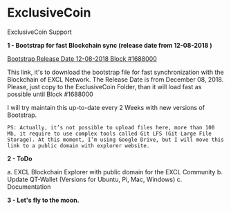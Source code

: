 # ExclusiveCoin
ExclusiveCoin Support

**1 - Bootstrap for fast Blockchain sync (release date from 12-08-2018 )**

[Bootstrap Release Date 12-08-2018
Block #1688000](https://drive.google.com/file/d/1gOZdvJDylPzzlobs3KUyPZ81IUMuJtbA/view?usp=sharing)

This link, it's to download the bootstrap file for fast synchronization with the Blockchain of EXCL Network.
The Release Date is from December 08, 2018. Please, just copy to the ExclusiveCoin Folder, than it will load fast as possible until Block #1688000

I will try maintain this up-to-date every 2 Weeks with new versions of Bootstrap. 

```
PS: Actually, it’s not possible to upload files here, more than 100 Mb, it require to use complex tools called Git LFS (Git Large File Storage). At this moment, I’m using Google Drive, but I will move this link to a public domain with explorer website.
```

**2 - ToDo**

  a. EXCL Blockchain Explorer with public domain for the EXCL Community
  b. Update QT-Wallet (Versions for Ubuntu, Pi, Mac, Windows)
  c. Documentation
 
**3 - Let's fly to the moon.**

